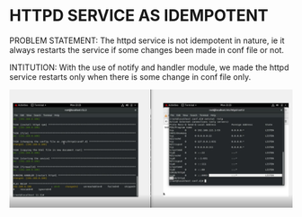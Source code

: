 # HTTPD SERVICE AS IDEMPOTENT

PROBLEM STATEMENT:
The httpd service is not idempotent in nature, ie it always restarts the service if some changes been made in conf file or not.




INTITUTION:
With the use of notify and handler module, we made the httpd service restarts only when there is some change in conf file only.



![](outputs/1.jpg)
